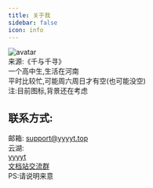 ```yaml
---
title: 关于我
sidebar: false
icon: info
---
```


![avatar](https://img.yyyyt.top/avatar/Haku.png)  
来源:《千与千寻》  
一个高中生,生活在河南  
平时比较忙,可能周六周日才有空(也可能没空)  
注:目前图标,背景还在考虑  

## 联系方式:  
邮箱: [support@yyyyt.top](mailto:support@yyyyt.top)  
云湖:  
[yyyyt](https://www.yhchat.com/user/homepage/7354488)  
[文档站交流群](https://yhfx.jwznb.com/share?key=AzLufUpeqlvP&ts=1726939457)  
PS:请说明来意  
